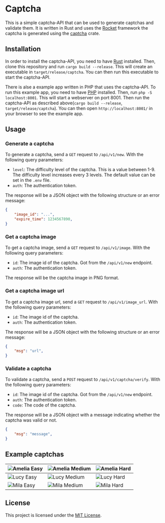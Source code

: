 # Captcha

This is a simple captcha-API that can be used to generate captchas and validate them. It is written in Rust and uses the [Rocket](https://rocket.rs/) framework the captcha is generated using the [captcha](https://crates.io/crates/captcha) crate.

## Installation

In order to install the captcha-API, you need to have [Rust](https://www.rust-lang.org/) installed. Then, clone this repository and run `cargo build --release`. This will create an executable in `target/release/captcha`. You can then run this executable to start the captcha-API.

There is alse a example app written in PHP that uses the captcha-API. To run this example app, you need to have [PHP](https://www.php.net/) installed. Then, run `php -S localhost:8001`. This will start a webserver on port 8001. Then run the captcha-API as described above(`cargo build --release`, `target/release/captcha`). You can then open `http://localhost:8001/` in your browser to see the example app.

## Usage

### Generate a captcha

To generate a captcha, send a `GET` request to `/api/v1/new`. With the following query parameters:

- `level`: The difficulty level of the captcha. This is a value between 1-9. The difficulty level increases every 3 levels. The default value can be set in the `.env` file.
- `auth`: The authentication token.

The response will be a JSON object with the following structure or an error message:

```json
{
    "image_id": "...",
    "expire_time": 1234567890,
}
```

### Get a captcha image

To get a captcha image, send a `GET` request to `/api/v1/image`. With the following query parameters:

- `id`: The image id of the captcha. Got from the `/api/v1/new` endpoint.
- `auth`: The authentication token.

The response will be the captcha image in PNG format.

### Get a captcha image url

To get a captcha image url, send a `GET` request to `/api/v1/image_url`. With the following query parameters:

- `id`: The image id of the captcha.
- `auth`: The authentication token.

The response will be a JSON object with the following structure or an error message:

```json
{
    "msg": "url",
}
```

### Validate a captcha

To validate a captcha, send a `POST` request to `/api/v1/captcha/verify`. With the following query parameters:

- `id`: The image id of the captcha. Got from the `/api/v1/new` endpoint.
- `auth`: The authentication token.
- `code`: The code of the captcha.

The response will be a JSON object with a message indicating whether the captcha was valid or not.

```json
{
    "msg": "message",
}
```

## Example captchas

| ![Amelia Easy](https://github.com/daniel-e/captcha/raw/master/doc/captcha_amelia_easy.png) | ![Amelia Medium](https://github.com/daniel-e/captcha/raw/master/doc/captcha_amelia_medium.png) | ![Amelia Hard](https://github.com/daniel-e/captcha/raw/master/doc/captcha_amelia_hard.png) |
| --- | --- | --- |
| ![Lucy Easy](https://github.com/daniel-e/captcha/raw/master/doc/captcha_lucy_easy.png) | ![Lucy Medium](https://github.com/daniel-e/captcha/raw/master/doc/captcha_lucy_medium.png) | ![Lucy Hard](https://github.com/daniel-e/captcha/raw/master/doc/captcha_lucy_hard.png) |
| ![Mila Easy](https://github.com/daniel-e/captcha/raw/master/doc/captcha_mila_easy.png) | ![Mila Medium](https://github.com/daniel-e/captcha/raw/master/doc/captcha_mila_medium.png) | ![Mila Hard](https://github.com/daniel-e/captcha/raw/master/doc/captcha_mila_hard.png) |

## License

This project is licensed under the [MIT License](LICENSE).
